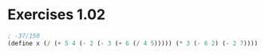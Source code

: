 # Exercises 1.02

```scheme
; -37/150
(define x (/ (+ 5 4 (- 2 (- 3 (+ 6 (/ 4 5))))) (* 3 (- 6 2) (- 2 7))))
```
